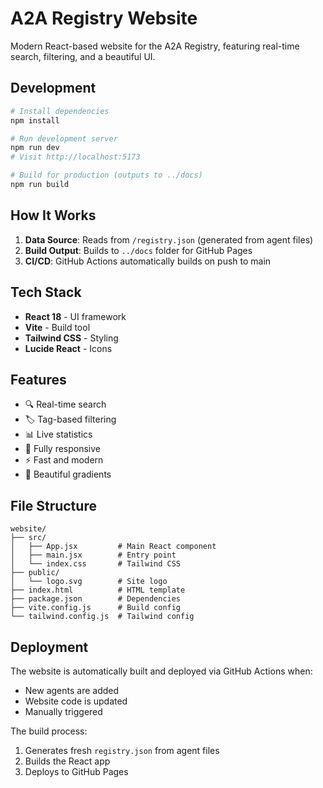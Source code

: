 # A2A Registry Website

Modern React-based website for the A2A Registry, featuring real-time search, filtering, and a beautiful UI.

## Development

```bash
# Install dependencies
npm install

# Run development server
npm run dev
# Visit http://localhost:5173

# Build for production (outputs to ../docs)
npm run build
```

## How It Works

1. **Data Source**: Reads from `/registry.json` (generated from agent files)
2. **Build Output**: Builds to `../docs` folder for GitHub Pages
3. **CI/CD**: GitHub Actions automatically builds on push to main

## Tech Stack

- **React 18** - UI framework
- **Vite** - Build tool
- **Tailwind CSS** - Styling
- **Lucide React** - Icons

## Features

- 🔍 Real-time search
- 🏷️ Tag-based filtering
- 📊 Live statistics
- 📱 Fully responsive
- ⚡ Fast and modern
- 🎨 Beautiful gradients

## File Structure

```
website/
├── src/
│   ├── App.jsx         # Main React component
│   ├── main.jsx        # Entry point
│   └── index.css       # Tailwind CSS
├── public/
│   └── logo.svg        # Site logo
├── index.html          # HTML template
├── package.json        # Dependencies
├── vite.config.js      # Build config
└── tailwind.config.js  # Tailwind config
```

## Deployment

The website is automatically built and deployed via GitHub Actions when:
- New agents are added
- Website code is updated
- Manually triggered

The build process:
1. Generates fresh `registry.json` from agent files
2. Builds the React app
3. Deploys to GitHub Pages